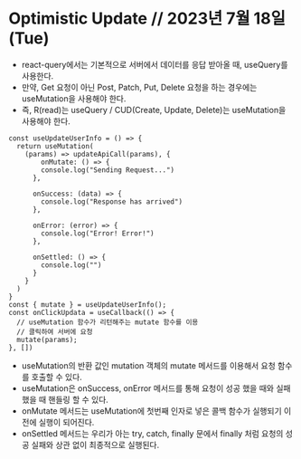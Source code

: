 # Optimistic Update // 2023년 7월 18일 (Tue)

- react-query에서는 기본적으로 서버에서 데이터를 응답 받아올 때, useQuery를 사용한다.
- 만약, Get 요청이 아닌 Post, Patch, Put, Delete 요청을 하는 경우에는 useMutation을 사용해야 한다.
- 즉, R(read)는 useQuery / CUD(Create, Update, Delete)는 useMutation을 사용해야 한다.

```
const useUpdateUserInfo = () => {
  return useMutation(
    (params) => updateApiCall(params), {
        onMutate: () => {
        console.log("Sending Request...")
      },

      onSuccess: (data) => {
        console.log("Response has arrived")
      },

      onError: (error) => {
        console.log("Error! Error!")
      },

      onSettled: () => {
        console.log("")
      }
    }
  )
}
const { mutate } = useUpdateUserInfo();
const onClickUpdata = useCallback(() => {
  // useMutation 함수가 리턴해주는 mutate 함수를 이용
  // 클릭하여 서버에 요청
  mutate(params);
}, [])
```

- useMutation의 반환 값인 mutation 객체의 mutate 메서드를 이용해서 요청 함수를 호출할 수 있다.
- useMutation은 onSuccess, onError 메서드를 통해 요청이 성공 했을 때와 실패 했을 때 핸들링 할 수 있다.
- onMutate 메서드는 useMutation에 첫번째 인자로 넣은 콜백 함수가 실행되기 이전에 실행이 되어진다.
- onSettled 메서드는 우리가 아는 try, catch, finally 문에서 finally 처럼 요청의 성공 실패와 상관 없이 최종적으로 실행된다.
